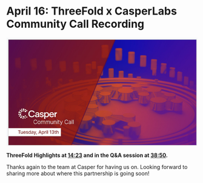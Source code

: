 # April 16: ThreeFold x CasperLabs Community Call Recording

![](img/tfcasperrecording1.jpg)

**ThreeFold Highlights at [14:23](https://youtu.be/WYrARTeY3cY?t=863) and in the Q&A session at [38:50](https://youtu.be/WYrARTeY3cY?t=2330).**

Thanks again to the team at Casper for having us on. Looking forward to sharing more about where this partnership is going soon!
